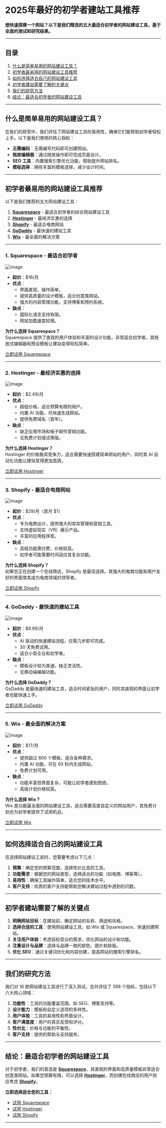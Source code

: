 # 2025年最好的初学者建站工具推荐

**想快速搭建一个网站？以下是我们精选的五大最适合初学者的网站建设工具，基于全面的测试和研究结果。**

---

## 目录
1. [什么是简单易用的网站建设工具？](#whatmakes)
2. [初学者最易用的网站建设工具推荐](#which)
3. [如何选择适合自己的网站建设工具](#howto)
4. [初学者建站需要了解的关键点](#building)
5. [我们的研究方法](#research)
6. [结论：最适合初学者的网站建设工具](#verdict)

---

## 什么是简单易用的网站建设工具？

在我们的研究中，我们评估了网站建设工具的易用性，确保它们能帮助初学者轻松上手。以下是我们使用的核心指标：

- **无需编码**：无需编写代码即可创建网站。
- **拖放编辑器**：通过拖放操作即可完成页面设计。
- **SEO 工具**：内置搜索引擎优化功能，帮助提升网站排名。
- **模板选择**：拥有丰富的模板选择，减少设计时间。

---

## 初学者最易用的网站建设工具推荐

以下是我们推荐的五大网站建设工具：

1. **[Squarespace](#squarespace)** - 最适合初学者的综合网站建设工具  
2. **[Hostinger](#hostinger)** - 最经济实惠的选择  
3. **[Shopify](#shopify)** - 最适合电商网站  
4. **[GoDaddy](#godaddy)** - 最快速的建站工具  
5. **[Wix](#wix)** - 最全面的解决方案  

---

### 1. Squarespace - 最适合初学者

![image](https://github.com/user-attachments/assets/ef26c44e-52d8-483d-8dda-7d3452b3a16d)

- **起价**：$16/月  
- **优点**：
  - 界面直观，操作简单。
  - 提供高质量的设计模板，适合创意类网站。
  - 强大的内容管理功能，支持博客和预约系统。
- **缺点**：
  - 国际化语言支持有限。
  - 网站加载速度较慢。

**为什么选择 Squarespace？**  
Squarespace 提供了直观的用户体验和丰富的设计功能，非常适合初学者。其拖放式编辑器和预设模板让建站变得轻松简单。

[立即试用 Squarespace](https://www.squarespace.com/)

---

### 2. Hostinger - 最经济实惠的选择

![image](https://github.com/user-attachments/assets/03acfe35-3b80-4498-9c05-a60527fd56c4)

- **起价**：$2.49/月  
- **优点**：
  - 超低价格，适合预算有限的用户。
  - 内置 AI 功能，可快速生成网站。
  - 提供免费域名（首年）。
- **缺点**：
  - 缺乏应用市场和电子邮件营销功能。
  - 无免费计划或试用版。

**为什么选择 Hostinger？**  
Hostinger 的价格极具竞争力，适合需要快速搭建简单网站的用户，同时其 AI 自动化功能让建站变得更加高效。

[立即试用 Hostinger](https://www.hostinger.com/)

---

### 3. Shopify - 最适合电商网站

![image](https://github.com/user-attachments/assets/68260b04-5288-48a0-bc94-c5a42b602f21)

- **起价**：$29/月（首月 $1）  
- **优点**：
  - 专为电商设计，提供强大的库存管理和营销工具。
  - 支持虚拟现实（VR）展示产品。
  - 丰富的应用程序库。
- **缺点**：
  - 高级功能需付费，价格较高。
  - 初学者可能需要时间适应其复杂功能。

**为什么选择 Shopify？**  
如果您正在创建一个在线商店，Shopify 是最佳选择。其强大的电商功能和用户友好的界面使其成为电商领域的领导者。

[立即试用 Shopify](https://www.shopify.com/)

---

### 4. GoDaddy - 最快速的建站工具

![image](https://github.com/user-attachments/assets/8d06bca4-4867-4de9-a6db-2cc479421e91)

- **起价**：$9.99/月  
- **优点**：
  - AI 驱动的快速建站流程，仅需几步即可完成。
  - 30 天免费试用。
  - 适合小型企业和初学者。
- **缺点**：
  - 模板设计较为普通，缺乏灵活性。
  - 无移动端编辑功能。

**为什么选择 GoDaddy？**  
GoDaddy 是最快速的建站工具，适合时间紧张的用户，同时其直观的界面让初学者也能快速上手。

[立即试用 GoDaddy](https://www.godaddy.com/)

---

### 5. Wix - 最全面的解决方案

![image](https://github.com/user-attachments/assets/9e10323f-33f8-4d42-8146-d302cf482b5c)

- **起价**：$17/月  
- **优点**：
  - 提供超过 800 个模板，适合各种需求。
  - 内置 AI 功能，可在 60 秒内生成网站。
  - 免费计划可用。
- **缺点**：
  - 功能丰富但界面复杂，可能让初学者感到困惑。
  - 高级计划价格较高。

**为什么选择 Wix？**  
Wix 是功能最全面的网站建设工具，适合需要高度自定义的网站用户，其免费计划也为初学者提供了试用机会。

[立即试用 Wix](https://www.wix.com/)

---

## 如何选择适合自己的网站建设工具 

在选择网站建设工具时，您需要考虑以下几点：

1. **预算**：确定您的预算范围，选择性价比高的工具。
2. **功能需求**：根据您的网站类型，选择适合的功能（如电商、博客等）。
3. **易用性**：确保工具操作简单，适合您的技术水平。
4. **客户支持**：优质的客户支持能帮助您解决建站过程中遇到的问题。

---

## 初学者建站需要了解的关键点 

1. **明确网站目标**：在建站前，确定网站的名称、用途和风格。
2. **选择合适的工具**：使用网站建设工具，如 Wix 或 Squarespace，快速创建网站。
3. **关注用户体验**：考虑目标受众的需求，优化网站的设计和功能。
4. **注重设计与品牌**：选择与品牌一致的颜色、图片和排版。
5. **优化 SEO**：通过关键词优化和内容创建，提高网站的搜索引擎排名。

---

## 我们的研究方法 

我们对 16 款网站建设工具进行了深入测试，总共评估了 398 个指标，包括以下六大核心领域：

1. **功能性**：工具的功能覆盖范围，如 SEO、博客支持等。
2. **设计能力**：模板和自定义选项的多样性。
3. **用户体验**：工具的易用性和界面设计。
4. **客户满意度**：用户的真实反馈和评分。
5. **性价比**：价格与功能的平衡性。
6. **客户支持**：提供的帮助与支持服务。

---

## 结论：最适合初学者的网站建设工具 

对于初学者，我们的首选是 **[Squarespace](#squarespace)**，其直观的界面和高质量模板非常适合创意类网站。如果您预算有限，可以选择 **[Hostinger](#hostinger)**，而创建在线商店的用户则应考虑 **[Shopify](#shopify)**。

**立即选择适合您的工具：**
- [试用 Squarespace](https://www.squarespace.com/)
- [试用 Hostinger](https://www.hostinger.com/)
- [试用 Shopify](https://www.shopify.com/)

--- 
